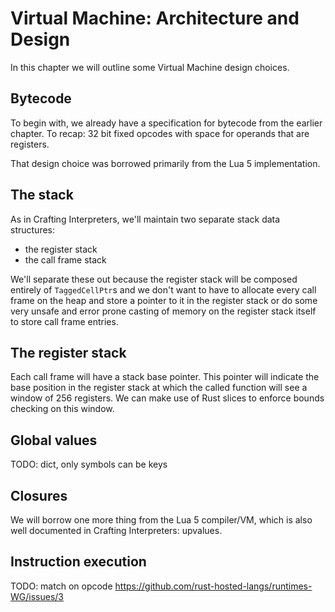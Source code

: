 # Virtual Machine: Architecture and Design

In this chapter we will outline some Virtual Machine design choices. 


## Bytecode

To begin with, we already have a specification for bytecode from the earlier
chapter. To recap: 32 bit fixed opcodes with space for operands that are
registers. 

That design choice was borrowed primarily from the Lua 5 implementation.


## The stack

As in Crafting Interpreters, we'll maintain two separate stack data
structures:

* the register stack
* the call frame stack

We'll separate these out because the register stack will be composed entirely
of `TaggedCellPtr`s and we don't want to have to allocate every call frame on 
the heap and store a pointer to it in the register stack or do some very
unsafe and error prone casting of memory on the register stack itself to store
call frame entries.

## The register stack

Each call frame will have a stack base pointer. This pointer will indicate the
base position in the register stack at which the called function will see a 
window of 256 registers. We can make use of Rust slices to enforce bounds 
checking on this window.


## Global values

TODO: dict, only symbols can be keys


## Closures

We will borrow one more thing from the Lua 5 compiler/VM, which is also well
documented in Crafting Interpreters: upvalues.


## Instruction execution

TODO: match on opcode
https://github.com/rust-hosted-langs/runtimes-WG/issues/3
